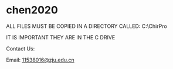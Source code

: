 # chen2020
ALL FILES MUST BE COPIED IN A DIRECTORY CALLED:
C:\ChirPro

IT IS IMPORTANT THEY ARE IN THE C DRIVE



Contact Us:

Email: 11538016@zju.edu.cn
